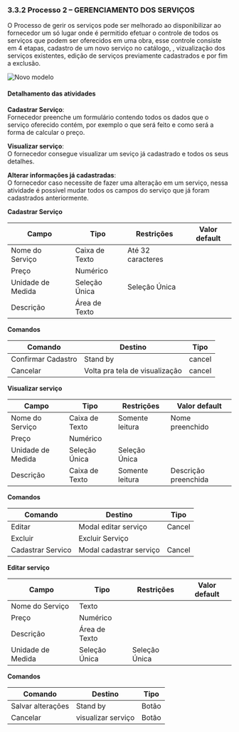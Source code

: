 ### 3.3.2 Processo 2 – GERENCIAMENTO DOS SERVIÇOS

O Processo de gerir os serviços pode ser melhorado ao disponibilizar ao fornecedor um só lugar onde é permitido efetuar o controle de todos os serviços que podem ser oferecidos em uma obra, esse controle consiste em 4 etapas, cadastro de um novo serviço no catálogo, , vizualização dos serviços existentes, edição de serviços previamente cadastrados e por fim a exclusão.

![Novo modelo](https://github.com/user-attachments/assets/d6013771-b6a0-47e0-b1a0-d0e4793b7685)



#### Detalhamento das atividades

**Cadastrar Serviço**:  
Fornecedor preenche um formulário contendo todos os dados que o serviço oferecido contém, por exemplo o que será feito e como será a forma de calcular o preço.

**Visualizar serviço**:  
O fornecedor consegue visualizar um seviço já cadastrado e todos os seus detalhes.

**Alterar informações já cadastradas**:  
O fornecedor caso necessite de fazer uma alteração em um serviço, nessa atividade é possível mudar todos os campos do serviço que já foram cadastrados anteriormente.


 **Cadastrar Serviço**

| **Campo**      | **Tipo**         | **Restrições**       | **Valor default** |
|----------------|------------------|----------------------|-------------------|
| Nome do Serviço| Caixa de Texto   | Até 32 caracteres    |                   |
| Preço          | Numérico         |                      |                   |
| Unidade de Medida | Seleção Única | Seleção Única        |                   |
| Descrição | Área de Texto         |                      |                   |

 **Comandos**

| **Comando**           | **Destino**                    | **Tipo**    |
|-----------------------|---------------------------------|-------------|
| Confirmar Cadastro    | Stand by      | cancel      |
| Cancelar    | Volta pra tela de visualização     | cancel      |


**Visualizar serviço**

| **Campo**                  | **Tipo**         | **Restrições**                       | **Valor default**  |
|----------------------------|------------------|--------------------------------------|--------------------|
| Nome do Serviço             | Caixa de Texto            | Somente leitura                      | Nome preenchido    |
| Preço          | Numérico         |                      |                   |
| Unidade de Medida | Seleção Única | Seleção Única        |                   |
| Descrição              | Caixa de Texto            | Somente leitura                      | Descrição preenchida    |

**Comandos** 

| **Comando**                 | **Destino**                   | **Tipo**               |
|-----------------------------|-------------------------------|------------------------|
| Editar |  Modal editar serviço     |   Cancel            |
| Excluir |  Excluir Serviço      |           |
| Cadastrar Servico |  Modal cadastrar serviço      |   Cancel            |

**Editar serviço**

| **Campo**                  | **Tipo**        | **Restrições**                      | **Valor default**  |
|----------------------------|-----------------|-------------------------------------|--------------------|
| Nome do Serviço             | Texto          |                      |                   |
| Preço                       | Numérico       |                      |                   |
| Descrição                   | Área de Texto  |                      |                   |
| Unidade de Medida           | Seleção Única  | Seleção Única        |                   |

**Comandos** 

| **Comando**                 | **Destino**                   | **Tipo**               |
|-----------------------------|-------------------------------|------------------------|
| Salvar alterações         | Stand by | Botão                  |
| Cancelar | visualizar serviço              | Botão                  |
